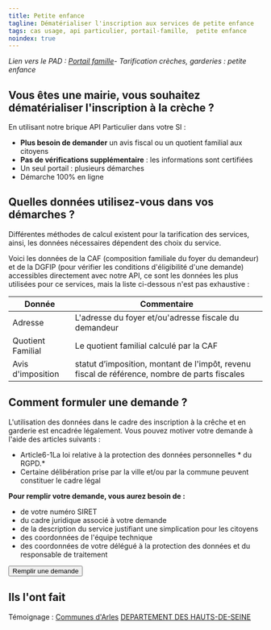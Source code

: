 ```yaml
---
title: Petite enfance
tagline: Dématérialiser l'inscription aux services de petite enfance 
tags: cas usage, api particulier, portail-famille,  petite enfance
noindex: true
---
```


*Lien vers le PAD : [Portail famille](/guide/portail-famille)- Tarification crèches, garderies : petite enfance*

## Vous êtes une mairie, vous souhaitez dématérialiser l'inscription à la crèche ?

En utilisant notre brique API Particulier dans votre SI :
- **Plus besoin de demander** un avis fiscal ou un quotient familial aux citoyens
- **Pas de vérifications supplémentaire** : les informations sont certifiées
- Un seul portail : plusieurs démarches 
- Démarche 100% en ligne

## Quelles données utilisez-vous dans vos démarches ?

Différentes méthodes de calcul existent pour la tarification des services, ainsi, les données nécessaires dépendent des choix du service. 

Voici les données de la CAF (composition familiale du foyer du demandeur) et de la DGFIP (pour vérifier les conditions d'éligibilité d'une demande) accessibles directement avec notre API, ce sont les données les plus utilisées pour ce services, mais la liste ci-dessous n'est pas exhaustive : 
 
| Donnée            | Commentaire                                              |
| ----------------- | -------------------------------------------------------- |
| Adresse           | L'adresse du foyer  et/ou'adresse fiscale du demandeur   |
| Quotient Familial | Le quotient familial calculé par la CAF                  |
| Avis d'imposition | statut d’imposition, montant de l'impôt, revenu fiscal de référence, nombre de parts fiscales |


## Comment formuler une demande ?

L'utilisation des données dans le cadre des inscription à la crêche et en garderie est encadrée légalement. Vous pouvez motiver votre demande à l'aide des articles suivants :

* Article6-1<External href="https://www.cnil.fr/fr/reglement-europeen-protection-donnees">La loi relative à la protection des données personnelles</External> * du RGPD.* 
* Certaine délibération prise par la ville et/ou par la commune peuvent constituer le cadre légal

**Pour remplir votre demande, vous aurez besoin de :**

- de votre numéro SIRET
- du cadre juridique associé à votre demande
- de la description du service justifiant une simplication pour les citoyens
- des coordonnées de l'équipe technique
- des coordonnées de votre délégué à la protection des données et du responsable de traitement

<Button href="https://signup.api.gouv.fr/api-particulier">Remplir une demande</Button>


## Ils l'ont fait

Témoignage : 
[Communes d'Arles](https://signup.api.gouv.fr/api-particulier/703#donnees)
[DEPARTEMENT DES HAUTS-DE-SEINE](https://signup.api.gouv.fr/api-particulier/930#donnees)
